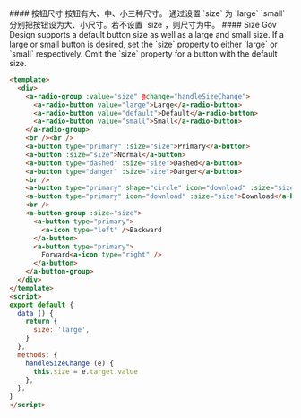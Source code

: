 <cn>
#### 按钮尺寸
按钮有大、中、小三种尺寸。
通过设置 `size` 为 `large` `small` 分别把按钮设为大、小尺寸。若不设置 `size`，则尺寸为中。
</cn>

<us>
#### Size
Gov Design supports a default button size as well as a large and small size.
If a large or small button is desired, set the `size` property to either `large` or `small` respectively. Omit the `size` property for a button with the default size.
</us>

```html
<template>
  <div>
    <a-radio-group :value="size" @change="handleSizeChange">
      <a-radio-button value="large">Large</a-radio-button>
      <a-radio-button value="default">Default</a-radio-button>
      <a-radio-button value="small">Small</a-radio-button>
    </a-radio-group>
    <br /><br />
    <a-button type="primary" :size="size">Primary</a-button>
    <a-button :size="size">Normal</a-button>
    <a-button type="dashed" :size="size">Dashed</a-button>
    <a-button type="danger" :size="size">Danger</a-button>
    <br />
    <a-button type="primary" shape="circle" icon="download" :size="size" />
    <a-button type="primary" icon="download" :size="size">Download</a-button>
    <br />
    <a-button-group :size="size">
      <a-button type="primary">
        <a-icon type="left" />Backward
      </a-button>
      <a-button type="primary">
        Forward<a-icon type="right" />
      </a-button>
    </a-button-group>
  </div>
</template>
<script>
export default {
  data () {
    return {
      size: 'large',
    }
  },
  methods: {
    handleSizeChange (e) {
      this.size = e.target.value
    },
  },
}
</script>
```
